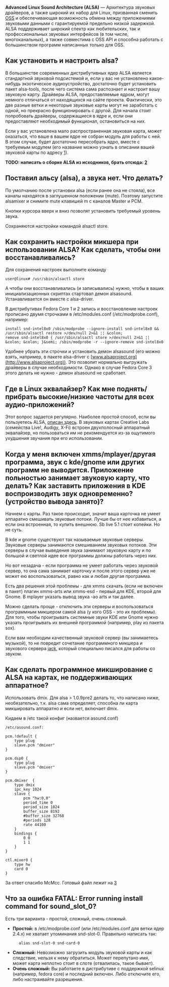 **Advanced Linux Sound Architecture (ALSA)** — Архитектура звуковых
драйверов, а также широкий их набор для Linux, призванная сменить
[OSS](http://www.linux.org.ru/wiki/en/OSS) и обеспечивающая возможность
обмена между приложениями звуковыми данными с гарантируемой предельно
низкой задержкой. ALSA поддерживает широкий спектр как любительских,
так и профессиональных звуковых интерфейсов (в том числе,
многоканальных), а также совместима с OSS API и способна
работать с большинством программ написанных только для OSS.

## Как установить и настроить alsa?

В большинстве современных дистрибутивных ядер ALSA является стандартной
звуковой подсистемой и, если у вас не установлено какое-нибудь
экзотическое аудиоустройство, достаточно будет установить пакет
alsa-tools, после чего система сама распознает и настроит вашу звуковую
карту. Драйверы ALSA, предоставляемые ядром, могут немного отличаться
от находящихся на сайте проекта. Фактически, это две разные ветки и
некоторые звуковые карты могут не заработать с одной, но прекрасно
функционировать с другой. Для начала стоит попробовать драйверы,
содержащиеся в ядре и, если они предоставляют необходимый
функционал, остановиться на них.

Если у вас установлена мало распространенная звуковая карта, может
оказаться, что ваше в вашем ядре не собран модуль для работы с
ней. В этом случае, будет достаточно пересобрать ядро, вместе с
требуемым модулем (его название можно узнать в описании вашей
звуковой карты по адресу
[1](http://www.alsa-project.org/main/index.php/Matrix:Main)).

**TODO: написать о сборке ALSA из исходников, брать отсюда:
[2](http://alsa.opensrc.org/index.php/Quick_Install)**

## Поставил альсу (alsa), а звука нет. Что делать?

По умолчанию после установки alsa (если ранее она не стояла), все каналы
находятся в заглушенном положении (mute). Поэтому запустите alsamixer и
снимите mute клавишей m с каналов Master и PCM.

Кнопки курсора вверх и вниз позволят установить требуемый уровень звука.

Сохраняются настройки командой alsactl store.

## Как сохранить настройки микшера при использовании ALSA? Как сделать, чтобы они восстанавливались?

Для сохранения настроек выполните команду

    user@linux# /usr/sbin/alsactl store

А чтобы они восстанавливались (и записывались) нужно, чтобы в ваших
инициализационных скриптах стартовал демон alsasound.
Устанавливается он вместе с alsa-driver.

В дистрибутивах Fedora Core 1 и 2 запись и восстановление настроек
прописано двумя строчками в /etc/modules.conf
(/etc/modprobe.conf), например:

    install snd-intel8x0 /sbin/modprobe --ignore-install snd-intel8x0 && /usr/sbin/alsactl restore >/dev/null 2>&1 ¦¦ &colon;
    remove snd-intel8x0 { /usr/sbin/alsactl store >/dev/null 2>&1 ¦¦ &colon; &colon; }&semi; /sbin/modprobe -r --ignore-remove snd-intel8x0

Удобнее убрать эти строчки и установить демон alsasound (его можно
взять, например, в пакете alsa-driver с
[www.alsaproject.org](http://www.alsaproject.org)). Это позволит
нормально выгружать драйверы в случае необходимости. Однако в
случае Fedora Core 3 этого делать не нужно - демон alsasound не
сработает.

## Где в Linux эквалайзер? Как мне поднять/прибрать высокие/низкие частоты для всех аудио-приложений?

Этот вопрос задается регулярно. Наиболее простой способ, если вы
пользуетесь ALSA, [описан
здесь](http://www.thedigitalmachine.net/alsaequal.html). В звуковых
картах Creative Labs (семейства Live\!, Audigy, X-Fi) встроен
двухполосный аппаратный эквалайзер, но пользоваться им не
рекомендуется из-за ощутимого ухудшения звучания при его
использовании.

## Когда у меня включен xmms/mplayer/другая программа, звук с kde/gnome или других программ не выводится. Приложение польностью занимает звуковую карту, что делать? Как заставить приложения в KDE воспроизводить звук одновременно? (устройство вывода занято)?

Начнем с карты. Раз такое происходит, значит ваша карточка не умеет
аппаратно смешивать звуковые потоки. Лучше бы от нее избавиться, а
если она встроенная, то купить внешнюю. Sb live 5.1 стоит копейки. Но
не суть.

В kde и gnome существуют так называемые звуковые серверы. Звуковые
серверы занимаются смешиванием звуковых потоков. Эти серверы в
случае выведения звука занимают звуковую карту и по большой и
светлой идее все программы должны работать через них.

Но вот незадача - если программа не умеет работать через звуковой
сервер, то она сама занимает карточку и после этого сервер уже не
может ею воспользоваться, равно как и любая другая программа.

Есть два решения этой проблемы - для xmms скачать (если не включен в
пакет) плагин xmms-arts или xmms-esd - первый для KDE, второй для
Gnome. В mplayer указать вывод звука -ao arts и так далее.

Можно сделать проще - отключить эти серверы и воспользоваться
программным микшером самой alsa (у кого OSS - это их
проблемы). Для того, чтобы проигрывать системные звуки KDE или
Gnome нужно указать проигрывать их внешней программой (например, play из
пакета sox).

Если вам необходим качественный звуковой сервер (вы занимаетесь
музыкой), то не повредит сочетание программного микшера и
звукового сервера [jack](http://jackit.sourceforge.net/),
который специально писался для работы со звуком.

## Как сделать программное микширование с ALSA на картах, не поддерживающих аппаратное?

Использовать dmix. Для alsa \> 1.0.9pre2 делать то, что написано ниже,
необязательно, т.к. alsa сама определяет, способна ли карта
микшировать аппаратно и если нет, включает dmix.

Кидаем в /etc такой конфиг (назвается asound.conf)

    /etc/asound.conf:

    pcm.!default {
        type plug
        slave.pcm "dmixer"
    }

    pcm.dsp0 {
        type plug
        slave.pcm "dmixer"
    }

    pcm.dmixer  {
        type dmix
        ipc_key 1024
        slave {
            pcm "hw:0,0"
            period_time 0
            period_size 1024
            buffer_size 8192
            #buffer_size 32768
            #periods 128
            rate 44100
        }
        bindings {
            0 0
            1 1
        }
    }

    ctl.mixer0 {
        type hw
        card 0
    }

За ответ спасибо McMcc. Готовый файл лежит на
[3](http://mcmcc.bat.ru/mypatches/asound.conf)

## Что за ошибка FATAL: Error running install command for sound_slot_0?

Есть три варианта - простой, сложный, очень сложный.

  - **Простой:** в /etc/modprobe.conf (или /etc/modules.conf для ветки
    ядер 2.4.х) не хватает упоминания snd-slot-0. Правильно написать
    так:


```
      alias snd-slot-0 snd-card-0
```

  - **Сложный:** Невозможно загрузить модуль звуковой карты и как
    следствие, нельзя к нему обратиться. Может перепутано имя,
    может карта неплотно стоит в слоте (отвалилась, такое бывает).
  - **Очень сложный:** Вы работаете в дистрибутиве с поддержкой selinux
    (например, fedora core) и последний включен. Либо отключите его,
    либо настраивайте разрешения.